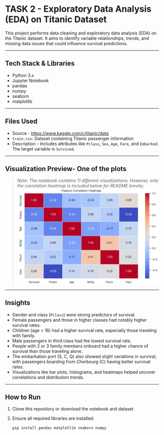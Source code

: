 # TASK 2 - Exploratory Data Analysis (EDA) on Titanic Dataset

This project performs data cleaning and exploratory data analysis (EDA) on the Titanic dataset. It aims to identify variable relationships, trends, and missing data issues that could influence survival predictions.

---

## Tech Stack & Libraries

- Python 3.x  
- Jupyter Notebook  
- pandas  
- numpy  
- seaborn  
- matplotlib  

---

## Files Used
- Source - https://www.kaggle.com/c/titanic/data
- `train.csv`: Dataset containing Titanic passenger information  
- Description - Includes attributes like `Pclass`, `Sex`, `Age`, `Fare`, and `Embarked`. The target variable is `Survived`.

---

## Visualization Preview- One of the plots

> *Note: The notebook contains 11 different visualizations. However, only the correlation heatmap is included below for README brevity.*
![The Feature Correlation Heatmap](Heatmap.png)

---

## Insights

- Gender and class (`Pclass`) were strong predictors of survival.
- Female passengers and those in higher classes had notably higher survival rates.
- Children (age < 16) had a higher survival rate, especially those traveling with family.
- Male passengers in third class had the lowest survival rate.
- People with 2 or 3 family members onboard had a higher chance of survival than those traveling alone.
- The embarkation port (S, C, Q) also showed slight variations in survival, with passengers boarding from Cherbourg (C) having better survival rates.
- Visualizations like bar plots, histograms, and heatmaps helped uncover correlations and distribution trends.

---

## How to Run

1. Clone this repository or download the notebook and dataset.
2. Ensure all required libraries are installed:

   ```bash
   pip install pandas matplotlib seaborn numpy
